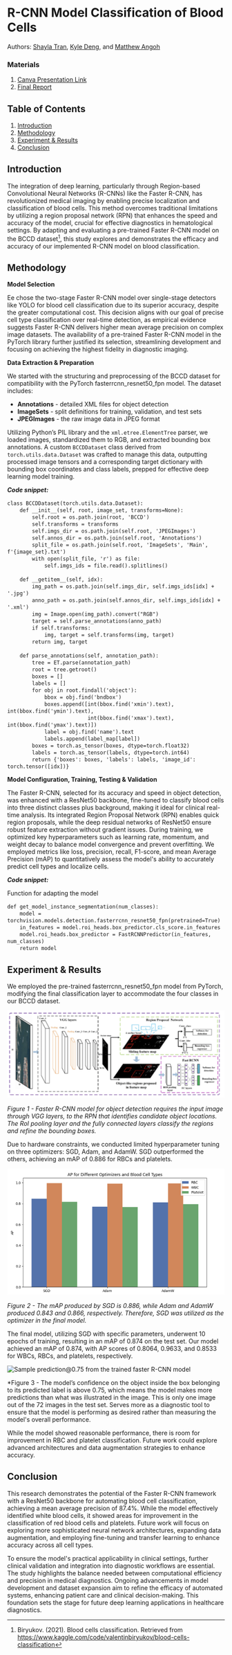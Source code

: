 # R-CNN Model Classification of Blood Cells
Authors: [Shayla Tran](https://github.com/shaytran), [Kyle Deng](https://github.com/kt1720), and [Matthew Angoh](https://github.com/mattangoh)

### Materials
1. [Canva Presentation Link](https://www.canva.com/design/DAGCEbQBBcA/PAIfLsvr-iG_aeB65WWUzA/edit?utm_content=DAGCEbQBBcA&utm_campaign=designshare&utm_medium=link2&utm_source=sharebutton)
2. [Final Report](https://docs.google.com/document/d/1iAYaF60E2SaE3Sui7MzJriaIPZJeps9ty-6np5Zf-nQ/edit?usp=sharing)

## Table of Contents
1. [Introduction](#introduction)
2. [Methodology](#methodology)
3. [Experiment & Results](#experiment--results)
4. [Conclusion](#conclusion)

## Introduction
The integration of deep learning, particularly through Region-based Convolutional Neural Networks (R-CNNs) like the Faster R-CNN, has revolutionized medical imaging by enabling precise localization and classification of blood cells. This method overcomes traditional limitations by utilizing a region proposal network (RPN) that enhances the speed and accuracy of the model, crucial for effective diagnostics in hematological settings. By adapting and evaluating a pre-trained Faster R-CNN model on the BCCD dataset[^1], this study explores and demonstrates the efficacy and accuracy of our implemented R-CNN model on blood classification.

## Methodology
**Model Selection**

Ee chose the two-stage Faster R-CNN model over single-stage detectors like YOLO for blood cell classification due to its superior accuracy, despite the greater computational cost. This decision aligns with our goal of precise cell type classification over real-time detection, as empirical evidence suggests Faster R-CNN delivers higher mean average precision on complex image datasets. The availability of a pre-trained Faster R-CNN model in the PyTorch library further justified its selection, streamlining development and focusing on achieving the highest fidelity in diagnostic imaging.

**Data Extraction & Preparation**

We started with the structuring and preprocessing of the BCCD dataset for compatibility with the PyTorch fasterrcnn_resnet50_fpn model. The dataset includes:

* __Annotations__ - detailed XML files for object detection
* __ImageSets__ - split definitions for training, validation, and test sets
* __JPEGImages__ - the raw image data in JPEG format

Utilizing Python’s PIL library and the `xml.etree.ElementTree` parser, we loaded images, standardized them to RGB, and extracted bounding box annotations. A custom `BCCDDataset` class derived from `torch.utils.data.Dataset` was crafted to manage this data, outputting processed image tensors and a corresponding target dictionary with bounding box coordinates and class labels, prepped for effective deep learning model training.

***Code snippet:***
```
class BCCDDataset(torch.utils.data.Dataset):
    def __init__(self, root, image_set, transforms=None):
        self.root = os.path.join(root, 'BCCD')
        self.transforms = transforms
        self.imgs_dir = os.path.join(self.root, 'JPEGImages')
        self.annos_dir = os.path.join(self.root, 'Annotations')
        split_file = os.path.join(self.root, 'ImageSets', 'Main', f'{image_set}.txt')
        with open(split_file, 'r') as file:
            self.imgs_ids = file.read().splitlines()

    def __getitem__(self, idx):
        img_path = os.path.join(self.imgs_dir, self.imgs_ids[idx] + '.jpg')
        anno_path = os.path.join(self.annos_dir, self.imgs_ids[idx] + '.xml')
        img = Image.open(img_path).convert("RGB")
        target = self.parse_annotations(anno_path)
        if self.transforms:
            img, target = self.transforms(img, target)
        return img, target

    def parse_annotations(self, annotation_path):
        tree = ET.parse(annotation_path)
        root = tree.getroot()
        boxes = []
        labels = []
        for obj in root.findall('object'):
            bbox = obj.find('bndbox')
            boxes.append([int(bbox.find('xmin').text), int(bbox.find('ymin').text),
                          int(bbox.find('xmax').text), int(bbox.find('ymax').text)])
            label = obj.find('name').text
            labels.append(label_map[label])
        boxes = torch.as_tensor(boxes, dtype=torch.float32)
        labels = torch.as_tensor(labels, dtype=torch.int64)
        return {'boxes': boxes, 'labels': labels, 'image_id': torch.tensor([idx])}
```

**Model Configuration, Training, Testing & Validation**

The Faster R-CNN, selected for its accuracy and speed in object detection, was enhanced with a ResNet50 backbone, fine-tuned to classify blood cells into three distinct classes plus background, making it ideal for clinical real-time analysis. Its integrated Region Proposal Network (RPN) enables quick region proposals, while the deep residual networks of ResNet50 ensure robust feature extraction without gradient issues. During training, we optimized key hyperparameters such as learning rate, momentum, and weight decay to balance model convergence and prevent overfitting. We employed metrics like loss, precision, recall, F1-score, and mean Average Precision (mAP) to quantitatively assess the model's ability to accurately predict cell types and localize cells. 

***Code snippet:***

Function for adapting the model
```
def get_model_instance_segmentation(num_classes):
    model = torchvision.models.detection.fasterrcnn_resnet50_fpn(pretrained=True)
    in_features = model.roi_heads.box_predictor.cls_score.in_features
    model.roi_heads.box_predictor = FastRCNNPredictor(in_features, num_classes)
    return model
```

## Experiment & Results
We employed the pre-trained fasterrcnn_resnet50_fpn model from PyTorch, modifying the final classification layer to accommodate the four classes in our BCCD dataset. 

![Faster R-CNN Architecture](img/faster_rcnn.png)

*Figure 1 - Faster R-CNN model for object detection requires the input image through VGG layers, to the RPN that identifies candidate object locations. The RoI pooling layer and the fully connected layers classify the regions and refine the bounding boxes.*

Due to hardware constraints, we conducted limited hyperparameter tuning on three optimizers: SGD, Adam, and AdamW. SGD outperformed the others, achieving an mAP of 0.886 for RBCs and platelets.

![Average precision on each blood type with different optimizers](img/bar.png)

*Figure 2 - The mAP produced by SGD is 0.886, while Adam and AdamW produced 0.843 and 0.866, respectively. Therefore, SGD was utilized as the optimizer in the final model.*

The final model, utilizing SGD with specific parameters, underwent 10 epochs of training, resulting in an mAP of 0.874 on the test set. Our model achieved an mAP of 0.874, with AP scores of 0.8064, 0.9633, and 0.8533 for WBCs, RBCs, and platelets, respectively.

![Sample prediction@0.75 from the trained faster R-CNN model](img/cell.png)

*Figure 3 - The model’s confidence on the object inside the box belonging to its predicted label is above 0.75, which means the model makes more predictions than what was illustrated in the image. This is only one image out of the 72 images in the test set. Serves more as a diagnostic tool to ensure that the model is performing as desired rather than measuring the model's overall performance.

While the model showed reasonable performance, there is room for improvement in RBC and platelet classification. Future work could explore advanced architectures and data augmentation strategies to enhance accuracy.

## Conclusion
This research demonstrates the potential of the Faster R-CNN framework with a ResNet50 backbone for automating blood cell classification, achieving a mean average precision of 87.4%. While the model effectively identified white blood cells, it showed areas for improvement in the classification of red blood cells and platelets. Future work will focus on exploring more sophisticated neural network architectures, expanding data augmentation, and employing fine-tuning and transfer learning to enhance accuracy across all cell types.

To ensure the model's practical applicability in clinical settings, further clinical validation and integration into diagnostic workflows are essential. The study highlights the balance needed between computational efficiency and precision in medical diagnostics. Ongoing advancements in model development and dataset expansion aim to refine the efficacy of automated systems, enhancing patient care and clinical decision-making. This foundation sets the stage for future deep learning applications in healthcare diagnostics.

[^1]: Biryukov. (2021). Blood cells classification. Retrieved from https://www.kaggle.com/code/valentinbiryukov/blood-cells-classification 
